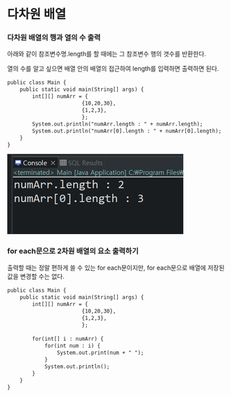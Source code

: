 다차원 배열
====================



### 다차원 배열의 행과 열의 수 출력

아래와 같이 참조변수명.length를 할 때에는 그 참조변수 행의 갯수를 반환한다.



열의 수를 알고 싶으면 배열 안의 배열의 접근하여 length를 입력하면 출력하면 된다.
```
public class Main {
    public static void main(String[] args) {
    	int[][] numArr = {
						{10,20,30},
						{1,2,3},
    					};
    	System.out.println("numArr.length : " + numArr.length);
    	System.out.println("numArr[0].length : " + numArr[0].length);
    }
}
```



![Alt text](resultOfMultiArrLength.png)




### for each문으로 2차원 배열의 요소 출력하기



출력할 때는 정말 편하게 쓸 수 있는 for each문이지만, for each문으로 배열에 저장된 값을 변경할 수는 없다.
```
public class Main {
    public static void main(String[] args) {
    	int[][] numArr = {
						{10,20,30},
						{1,2,3},
    					};
    	
    	for(int[] i : numArr) {
    		for(int num : i) {
    			System.out.print(num + " ");
    		}
    		System.out.println();
    	}
    }
}
```




